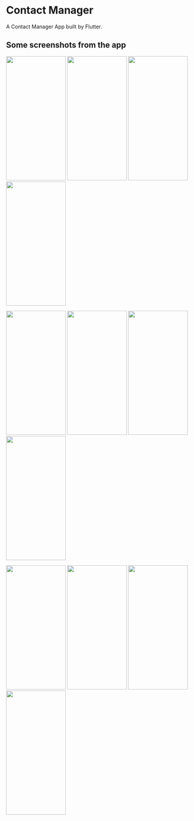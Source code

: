 # Contact Manager

A Contact Manager App built by Flutter.

## Some screenshots from the app
<img src="https://user-images.githubusercontent.com/72455964/151019630-51b36844-7a4e-4475-ada2-bf65273723d1.png" width="162" height="337" /> <img src="https://user-images.githubusercontent.com/72455964/151019657-9f723626-8ef9-4bb5-bf6a-8b5ca49e3bbd.png" width="162" height="337" /> <img src="https://user-images.githubusercontent.com/72455964/151019667-cd29e3b6-e803-4792-85ec-a1d7bcd09d16.png" width="162" height="337" /> <img src="https://user-images.githubusercontent.com/72455964/151019680-5df87f5b-f7a7-4b54-8df1-c738a717590d.png" width="162" height="337" />

<img src="https://user-images.githubusercontent.com/72455964/151021411-e249584e-360f-4c80-a44b-38152eb244a5.png" width="162" height="337" /> <img src="https://user-images.githubusercontent.com/72455964/151021441-9e609fc7-03a2-4955-93c0-8ed42ada7e21.png" width="162" height="337" /> <img src="https://user-images.githubusercontent.com/72455964/151021464-b761e3cb-d07a-4dca-b924-e2b4ff59f5ea.png" width="162" height="337" /> <img src="https://user-images.githubusercontent.com/72455964/151021474-808a8dfc-7d13-4b36-96b7-272fbaa80177.png" width="162" height="337" />

<img src="https://user-images.githubusercontent.com/72455964/151023280-d9dda7d0-c109-4cd9-82d6-1f24484bcc99.png" width="162" height="337" /> <img src="https://user-images.githubusercontent.com/72455964/151023305-e547909e-ae01-4cff-9344-8e553e20ad3f.png" width="162" height="337" /> <img src="https://user-images.githubusercontent.com/72455964/151012751-80ea4982-bbd1-4a49-9b5f-0ca7a2aa6996.png" width="162" height="337" /> <img src="https://user-images.githubusercontent.com/72455964/151018772-50aa77a3-0fd9-4666-9699-0f44e5225a75.png" width="162" height="337" />
